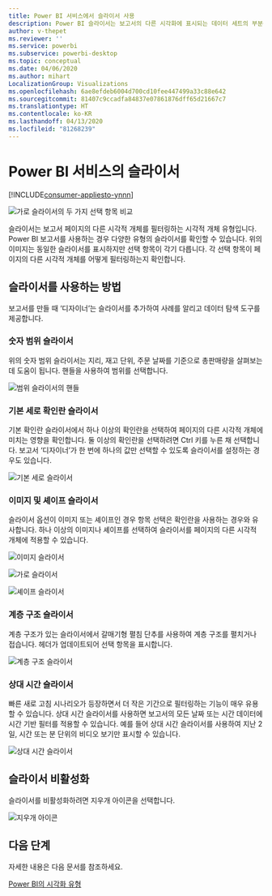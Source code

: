 ```yaml
---
title: Power BI 서비스에서 슬라이서 사용
description: Power BI 슬라이서는 보고서의 다른 시각화에 표시되는 데이터 세트의 부분을 좁히는 대체 필터링 방법입니다.
author: v-thepet
ms.reviewer: ''
ms.service: powerbi
ms.subservice: powerbi-desktop
ms.topic: conceptual
ms.date: 04/06/2020
ms.author: mihart
LocalizationGroup: Visualizations
ms.openlocfilehash: 6ae8efdeb6004d700cd10fee447499a33c88e642
ms.sourcegitcommit: 81407c9ccadfa84837e07861876dff65d21667c7
ms.translationtype: HT
ms.contentlocale: ko-KR
ms.lasthandoff: 04/13/2020
ms.locfileid: "81268239"
---
```

# <a name="slicers-in-the-power-bi-service"></a>Power BI 서비스의 슬라이서

[!INCLUDE[consumer-appliesto-ynnn](../includes/consumer-appliesto-yynn.md)]

![가로 슬라이서의 두 가지 선택 항목 비교](media/end-user-slicer/power-bi-slider.png)

슬라이서는 보고서 페이지의 다른 시각적 개체를 필터링하는 시각적 개체 유형입니다. Power BI 보고서를 사용하는 경우 다양한 유형의 슬라이서를 확인할 수 있습니다. 위의 이미지는 동일한 슬라이서를 표시하지만 선택 항목이 각기 다릅니다. 각 선택 항목이 페이지의 다른 시각적 개체를 어떻게 필터링하는지 확인합니다.  


## <a name="how-to-use-slicers"></a>슬라이서를 사용하는 방법
보고서를 만들 때 ‘디자이너’는 슬라이서를 추가하여 사례를 알리고 데이터 탐색 도구를 제공합니다. 

### <a name="numeric-range-slicer"></a>숫자 범위 슬라이서
 위의 숫자 범위 슬라이서는 지리, 재고 단위, 주문 날짜를 기준으로 총판매량을 살펴보는 데 도움이 됩니다. 핸들을 사용하여 범위를 선택합니다. 

![범위 슬라이서의 핸들](media/end-user-slicer/power-bi-handles.png)

### <a name="basic-vertical-checkbox-slicer"></a>기본 세로 확인란 슬라이서

기본 확인란 슬라이서에서 하나 이상의 확인란을 선택하여 페이지의 다른 시각적 개체에 미치는 영향을 확인합니다. 둘 이상의 확인란을 선택하려면 Ctrl 키를 누른 채 선택합니다. 보고서 ‘디자이너’가 한 번에 하나의 값만 선택할 수 있도록 슬라이서를 설정하는 경우도 있습니다.  

![기본 세로 슬라이서](media/end-user-slicer/power-bi-basic.png)

### <a name="image-and-shape-slicers"></a>이미지 및 셰이프 슬라이서
슬라이서 옵션이 이미지 또는 셰이프인 경우 항목 선택은 확인란을 사용하는 경우와 유사합니다. 하나 이상의 이미지나 셰이프를 선택하여 슬라이서를 페이지의 다른 시각적 개체에 적용할 수 있습니다. 

![이미지 슬라이서](media/end-user-slicer/power-bi-image.png)    

![가로 슬라이서](media/end-user-slicer/power-bi-horizontal.png)    

![셰이프 슬라이서](media/end-user-slicer/power-bi-boxes.png)

### <a name="hierarchy-slicer"></a>계층 구조 슬라이서

계층 구조가 있는 슬라이서에서 갈매기형 펼침 단추를 사용하여 계층 구조를 펼치거나 접습니다. 헤더가 업데이트되어 선택 항목을 표시합니다.

![계층 구조 슬라이서](media/end-user-slicer/power-bi-hierarchy.png)

### <a name="relative-time-slicer"></a>상대 시간 슬라이서
빠른 새로 고침 시나리오가 등장하면서 더 작은 기간으로 필터링하는 기능이 매우 유용할 수 있습니다.
상대 시간 슬라이서를 사용하면 보고서의 모든 날짜 또는 시간 데이터에 시간 기반 필터를 적용할 수 있습니다. 예를 들어 상대 시간 슬라이서를 사용하여 지난 2일, 시간 또는 분 단위의 비디오 보기만 표시할 수 있습니다. 

![상대 시간 슬라이서](media/end-user-slicer/power-bi-relative-time.png)

## <a name="deactivate-a-slicer"></a>슬라이서 비활성화
슬라이서를 비활성화하려면 지우개 아이콘을 선택합니다.

![지우개 아이콘](media/end-user-slicer/power-bi-eraser.png)

## <a name="next-steps"></a>다음 단계
자세한 내용은 다음 문서를 참조하세요.

[Power BI의 시각화 유형](end-user-visualizations.md)

